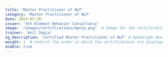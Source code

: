 ```yaml
---
title: 'Master Practitioner of NLP'
category: 'Master Practitioner of NLP'
date: 2024-03-20
issuer: '5th Element Behavior Consultancy'
image: '/images/certifications/mpnlp.png'  # Image for the certification
trainer: 'Anil Dagia'
og_description: 'Certified Master Practitioner of NLP' # OpenGraph description for this page
weight: 1  # Control the order in which the certifications are displayed
enable: true
---
```

